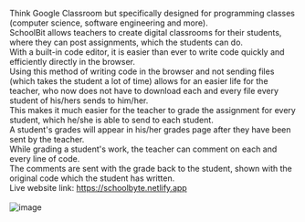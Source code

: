 Think Google Classroom but specifically designed for programming classes (computer science, software engineering and more).<br>
SchoolBit allows teachers to create digital classrooms for their students, where they can post assignments, which the students can do.<br>
With a built-in code editor, it is easier than ever to write code quickly and efficiently directly in the browser.<br>
Using this method of writing code in the browser and not sending files (which takes the student a lot of time) allows for an easier life for the teacher, who now does not have to download each and every file every student of his/hers sends to him/her.<br>
This makes it much easier for the teacher to grade the assignment for every student, which he/she is able to send to each student.<br>
A student's grades will appear in his/her grades page after they have been sent by the teacher.<br>
While grading a student's work, the teacher can comment on each and every line of code.<br>
The comments are sent with the grade back to the student, shown with the original code which the student has written.<br>
Live website link: https://schoolbyte.netlify.app<br><br>
![image](https://github.com/Ariel-Keren/schoolbit/assets/103370042/ebbf084d-cb37-4d9e-beca-e8884f645e09)
